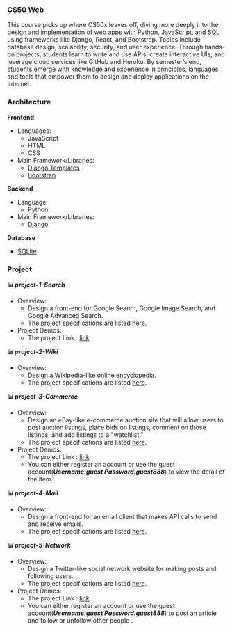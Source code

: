 ### [CS50 Web](https://cs50.harvard.edu/web/2020/) 
This course picks up where CS50x leaves off, diving more deeply into the design and implementation of web apps with Python, JavaScript, and SQL using frameworks like Django, React, and Bootstrap. Topics include database design, scalability, security, and user experience. Through hands-on projects, students learn to write and use APIs, create interactive UIs, and leverage cloud services like GitHub and Heroku. By semester’s end, students emerge with knowledge and experience in principles, languages, and tools that empower them to design and deploy applications on the Internet.

### Architecture
**Frontend**
- Languages: 
 	* JavaScript
	* HTML
	* CSS
- Main Framework/Libraries:
 	* [Django Templates](https://docs.djangoproject.com/en/3.1/ref/templates/language/)
	* [Bootstrap](https://getbootstrap.com/)

**Backend**
- Language: 
	* Python
- Main Framework/Libraries:
 	* [Django](https://www.djangoproject.com/)

**Database**
- [SQLite](https://www.sqlite.org/index.html)

### Project 
***📊 project-1-Search***
-  Overview: 
   * Design a front-end for Google Search, Google Image Search, and Google Advanced Search.
   * The project specifications are listed [here](https://cs50.harvard.edu/web/2020/projects/0/search/).
- Project Demos:
   * The project Link : [link](https://popolee0513.github.io/Search.github.io/)

***📊 project-2-Wiki***
- Overview: 
  * Design a Wikipedia-like online encyclopedia.
  * The project specifications are listed [here](https://cs50.harvard.edu/web/2020/projects/1/wiki/).

***📊 project-3-Commerce***
-  Overview: 
   * Design an eBay-like e-commerce auction site that will allow users to post auction listings, place bids on listings, comment on those listings, and add listings to a "watchlist."
   * The project specifications are listed [here](https://cs50.harvard.edu/web/2020/projects/2/commerce/).
- Project Demos:
   * The project Link : [link](https://popo-commerce.herokuapp.com/)
   * You can either register an account or use the guest account(***Username:guest Password:guest888***) to view the detail of the item.
 
***📊 project-4-Mail***
- Overview: 
  * Design a front-end for an email client that makes API calls to send and receive emails.
  * The project specifications are listed [here](https://cs50.harvard.edu/web/2020/projects/3/mail/).

***📊 project-5-Network***
- Overview: 
  * Design a Twitter-like social network website for making posts and following users..
  * The project specifications are listed [here](https://cs50.harvard.edu/web/2020/projects/4/network/).
- Project Demos:
   * The project Link : [link](https://popo-network.herokuapp.com/)
   * You can either register an account or use the guest account(***Username:guest Password:guest888***) to post an article and follow or unfollow other people .








